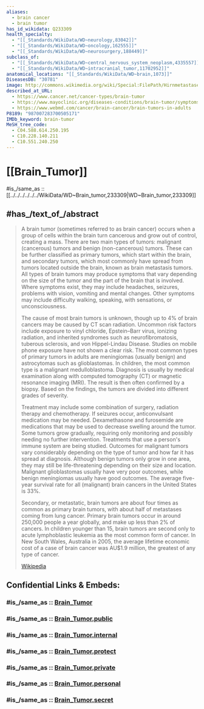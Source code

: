 ```yaml
---
aliases:
  - brain cancer
  - brain tumor
has_id_wikidata: Q233309
health_specialty:
  - "[[_Standards/WikiData/WD~neurology,83042]]"
  - "[[_Standards/WikiData/WD~oncology,162555]]"
  - "[[_Standards/WikiData/WD~neurosurgery,188449]]"
subclass_of:
  - "[[_Standards/WikiData/WD~central_nervous_system_neoplasm,4335557]]"
  - "[[_Standards/WikiData/WD~intracranial_tumor,11702952]]"
anatomical_locations: "[[_Standards/WikiData/WD~brain,1073]]"
DiseasesDB: "30781"
image: http://commons.wikimedia.org/wiki/Special:FilePath/Hirnmetastase%20MRT-T1%20KM.jpg
described_at_URL:
  - https://www.cancer.net/cancer-types/brain-tumor
  - https://www.mayoclinic.org/diseases-conditions/brain-tumor/symptoms-causes/syc-20350084
  - https://www.webmd.com/cancer/brain-cancer/brain-tumors-in-adults
P8189: "987007283700505171"
IMDb_keyword: brain-tumor
MeSH_tree_code:
  - C04.588.614.250.195
  - C10.228.140.211
  - C10.551.240.250
---
```


# [[Brain_Tumor]] 

#is_/same_as :: [[../../../../../../WikiData/WD~Brain_tumor,233309|WD~Brain_tumor,233309]] 
## #has_/text_of_/abstract 

> A brain tumor (sometimes referred to as brain cancer) occurs when a group of cells within the brain turn cancerous and grow out of control, creating a mass. There are two main types of tumors: malignant (cancerous) tumors and benign (non-cancerous) tumors. These can be further classified as primary tumors, which start within the brain, and secondary tumors, which most commonly have spread from tumors located outside the brain, known as brain metastasis tumors. All types of brain tumors may produce symptoms that vary depending on the size of the tumor and the part of the brain that is involved. Where symptoms exist, they may include headaches, seizures, problems with vision, vomiting and mental changes. Other symptoms may include difficulty walking, speaking, with sensations, or unconsciousness.
>
> The cause of most brain tumors is unknown, though up to 4% of brain cancers may be caused by CT scan radiation. Uncommon risk factors include exposure to vinyl chloride, Epstein–Barr virus, ionizing radiation, and inherited syndromes such as neurofibromatosis, tuberous sclerosis, and von Hippel-Lindau Disease. Studies on mobile phone exposure have not shown a clear risk. The most common types of primary tumors in adults are meningiomas (usually benign) and astrocytomas such as glioblastomas. In children, the most common type is a malignant medulloblastoma. Diagnosis is usually by medical examination along with computed tomography (CT) or magnetic resonance imaging (MRI). The result is then often confirmed by a biopsy. Based on the findings, the tumors are divided into different grades of severity.
>
> Treatment may include some combination of surgery, radiation therapy and chemotherapy. If seizures occur, anticonvulsant medication may be needed. Dexamethasone and furosemide are medications that may be used to decrease swelling around the tumor. Some tumors grow gradually, requiring only monitoring and possibly needing no further intervention. Treatments that use a person's immune system are being studied. Outcomes for malignant tumors vary considerably depending on the type of tumor and how far it has spread at diagnosis. Although benign tumors only grow in one area, they may still be life-threatening depending on their size and location. Malignant glioblastomas usually have very poor outcomes, while benign meningiomas usually have good outcomes. The average five-year survival rate for all (malignant) brain cancers in the United States is 33%.
>
> Secondary, or metastatic, brain tumors are about four times as common as primary brain tumors, with about half of metastases coming from lung cancer. Primary brain tumors occur in around 250,000 people a year globally, and make up less than 2% of cancers. In children younger than 15, brain tumors are second only to acute lymphoblastic leukemia as the most common form of cancer. In New South Wales, Australia in 2005, the average lifetime economic cost of a case of brain cancer was AU$1.9 million, the greatest of any type of cancer.
>
> [Wikipedia](https://en.wikipedia.org/wiki/Brain%20tumor) 


## Confidential Links & Embeds: 

### #is_/same_as :: [Brain_Tumor](/_Standards/bio/Medicine/Medical_Condition/Disease/Cancer/Brain_Tumor.md) 

### #is_/same_as :: [Brain_Tumor.public](/_public/bio/Medicine/Medical_Condition/Disease/Cancer/Brain_Tumor.public.md) 

### #is_/same_as :: [Brain_Tumor.internal](/_internal/bio/Medicine/Medical_Condition/Disease/Cancer/Brain_Tumor.internal.md) 

### #is_/same_as :: [Brain_Tumor.protect](/_protect/bio/Medicine/Medical_Condition/Disease/Cancer/Brain_Tumor.protect.md) 

### #is_/same_as :: [Brain_Tumor.private](/_private/bio/Medicine/Medical_Condition/Disease/Cancer/Brain_Tumor.private.md) 

### #is_/same_as :: [Brain_Tumor.personal](/_personal/bio/Medicine/Medical_Condition/Disease/Cancer/Brain_Tumor.personal.md) 

### #is_/same_as :: [Brain_Tumor.secret](/_secret/bio/Medicine/Medical_Condition/Disease/Cancer/Brain_Tumor.secret.md)

